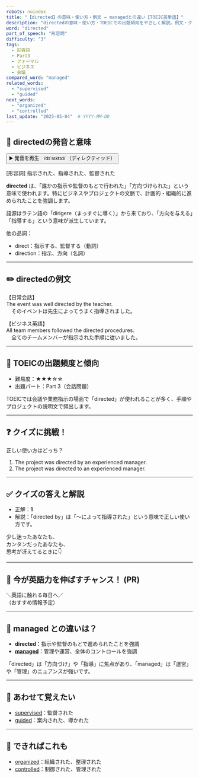 ```yaml
---
robots: noindex
title: "【directed】の意味・使い方・例文 ― managedとの違い【TOEIC英単語】"
description: "directedの意味・使い方・TOEICでの出題傾向をやさしく解説。例文・クイズ付きでmanagedとの違いもわかりやすく学べます。"
word: "directed"
part_of_speech: "形容詞"
difficulty: "3"
tags:
  - 形容詞
  - Part3
  - フォーマル
  - ビジネス
  - 会議
compared_word: "managed"
related_words:
  - "supervised"
  - "guided"
next_words:
  - "organized"
  - "controlled"
last_update: "2025-05-04"  # YYYY-MM-DD
---
```


## 🔰 directedの発音と意味

<button class="play-audio" onclick="playTTS('directed')">
  <span class="play-audio-main">
    ▶️ 発音を再生　/dɪˈrɛktɪd/
  </span>
  <span class="play-audio-sub">
    （ディレクティッド）
  </span>
</button>

[形容詞] 指示された、指導された、監督された

**directed** は、「誰かの指示や監督のもとで行われた」「方向づけられた」という意味で使われます。特にビジネスやプロジェクトの文脈で、計画的・組織的に進められたことを強調します。

語源はラテン語の「dirigere（まっすぐに導く）」から来ており、「方向を与える」「指導する」という意味が派生しています。

他の品詞：  
- direct：指示する、監督する（動詞）
- direction：指示、方向（名詞）

---

## ✏️ directedの例文

【日常会話】  
The event was well directed by the teacher.  
　そのイベントは先生によってうまく指導されました。

【ビジネス英語】  
All team members followed the directed procedures.  
　全てのチームメンバーが指示された手順に従いました。

---

## 🎯 TOEICの出題頻度と傾向

- 難易度：★★★☆☆
- 出題パート：Part 3（会話問題）

TOEICでは会議や業務指示の場面で「directed」が使われることが多く、手順やプロジェクトの説明文で頻出します。

---

## ❓ クイズに挑戦！

正しい使い方はどっち？

1. The project was directed by an experienced manager.  
2. The project was directed to an experienced manager.

---

## ✅ クイズの答えと解説

- 正解：**1**
- 解説：「directed by」は「～によって指導された」という意味で正しい使い方です。

少し迷ったあなたも、  
カンタンだったあなたも、  
思考が冴えてるときに👇️

---

## 🚀 今が英語力を伸ばすチャンス！ (PR)

<div class="info-center">
＼英語に触れる毎日へ／<br>  
（おすすめ情報予定）
</div>

---

## 🤔  managed との違いは？

- **directed**：指示や監督のもとで進められたことを強調
- **[managed](/managed)**：管理や運営、全体のコントロールを強調

「directed」は「方向づけ」や「指導」に焦点があり、「managed」は「運営」や「管理」のニュアンスが強いです。

---

## 🧩 あわせて覚えたい

- [supervised](/supervised)：監督された
- [guided](/guided)：案内された、導かれた

---

## 📖 できればこれも

- [organized](/organized)：組織された、整理された
- [controlled](/controlled)：制御された、管理された

<!-- cvid: aid15_bid34 -->
